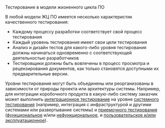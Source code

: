 Тестирование в модели жизненного цикла  ПО

В любой модели ЖЦ ПО имеется несколько характеристик качественного
тестирования:
- Каждому процессу разработки соответствует свой процесс тестирования
- Каждый уровень тестирования имеет свои цели тестирования
- Анализ и дизайн тестов для какого-либо уровня тестирования должны начинаться одновременно с соответствующей деятельностью разработчиков
- Тестировщики должны быть вовлечены в процесс просмотра и рецензирования документов, как только становятся доступными их предварительные версии.

Уровни тестирования могут быть объединены или реорганизованы в зависимости от природы проекта или архитектуры системы. Например, для интеграции коробочного продукта в какую-либо систему заказчик может выполнить [интеграционное тестирование](<../Определения/Интеграционное тестирование.md>) на уровне [системного тестирования](<../Определения/Системное тестирование.md>) (например, интеграция с инфраструктурой и другими системами или развертывание системы) и [приемочного тестирования](<../Определения/Приемочное тестирование.md>) ([функциональное](<../Определения/Функциональное тестирование.md>) и/или [нефункциональное](<../Определения/Нефункциональное тестирование.md>), и [пользовательское и/или эксплуатационное](<../Уровни тестирования/5-Приемочное тестирование.md>)).
